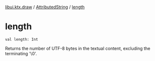 [libui.ktx.draw](../index.md) / [AttributedString](index.md) / [length](./length.md)

# length

`val length: Int`

Returns the number of UTF-8 bytes in the textual content, excluding the terminating '\\0'.

